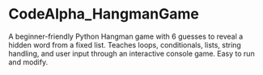 # CodeAlpha_HangmanGame
A beginner-friendly Python Hangman game with 6 guesses to reveal a hidden word from a fixed list. Teaches loops, conditionals, lists, string handling, and user input through an interactive console game. Easy to run and modify.
